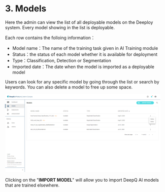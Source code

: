# 3. Models

Here the admin can view the list of all deployable models on the Deeploy system. Every model showing in the list is deployable.

Each row contains the folloing information：

* Model name：The name of the training task given in AI Training module
* Status：the status of each model whether it is available for deployment
* Type：Classification, Detection or Segmentation
* Imported date：The date when the model is imported as a deployable model

Users can look for any specific model by going through the list or search by keywords. You can also delete a model to free up some space.

![Model list of Deepploy system](.gitbook/assets/Deeploy-adm-3-0-1.png)



Clicking on the "**IMPORT MODEL**" will allow you to import DeepQ AI models that are trained elsewhere.


